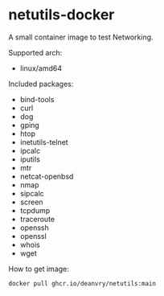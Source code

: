 # netutils-docker

A small container image to test Networking.

Supported arch:
- linux/amd64

Included packages:
- bind-tools
- curl
- dog
- gping
- htop
- inetutils-telnet
- ipcalc
- iputils
- mtr
- netcat-openbsd
- nmap
- sipcalc
- screen
- tcpdump
- traceroute
- openssh
- openssl
- whois
- wget

How to get image:

```sh
docker pull ghcr.io/deanvry/netutils:main
```
